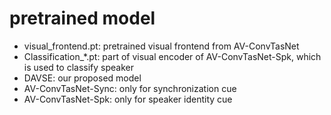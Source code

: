 # pretrained model 



* visual_frontend.pt: pretrained visual frontend from AV-ConvTasNet 
* Classification_*.pt: part of visual encoder of  AV-ConvTasNet-Spk, which is used to classify speaker
* DAVSE: our proposed model 
* AV-ConvTasNet-Sync: only for synchronization cue 
* AV-ConvTasNet-Spk: only for speaker identity cue 



